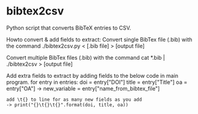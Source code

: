 # bibtex2csv
Python script that converts BibTeX entries to CSV.

Howto convert & add fields to extract:
Convert single BibTex file (.bib) with the command ./bibtex2csv.py < [.bib file] > [output file]

Convert multiple BibTex files (.bib) with the command cat *.bib | ./bibtex2csv > [output file]

Add extra fields to extract by adding fields to the below code in main program.
for entry in entries:
    doi = entry["DOI"]
    title = entry["Title"]
    oa = entry["OA"]
    -> new_variable = entry["name_from_bibtex_file"]

    add \t{} to line for as many new fields as you add
    -> print("{}\t{}\t{}".format(doi, title, oa))
